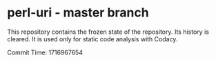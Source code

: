 # perl-uri - master branch

This repository contains the frozen state of the repository.
Its history is cleared. It is used only for static code
analysis with Codacy.

Commit Time: 1716967654